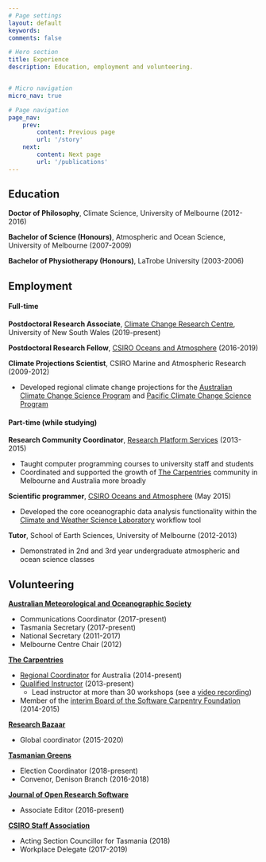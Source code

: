 ```yaml
---
# Page settings
layout: default
keywords:
comments: false

# Hero section
title: Experience
description: Education, employment and volunteering.


# Micro navigation
micro_nav: true

# Page navigation
page_nav:
    prev:
        content: Previous page
        url: '/story'
    next:
        content: Next page
        url: '/publications'
---
```


## Education

**Doctor of Philosophy**,
Climate Science, University of Melbourne (2012-2016)  
  
**Bachelor of Science (Honours)**,
Atmospheric and Ocean Science, University of Melbourne (2007-2009)  
  
**Bachelor of Physiotherapy (Honours)**,
LaTrobe University (2003-2006)  


## Employment

#### Full-time

**Postdoctoral Research Associate**,
[Climate Change Research Centre](http://www.ccrc.unsw.edu.au/),
University of New South Wales (2019-present)

**Postdoctoral Research Fellow**,
[CSIRO Oceans and Atmosphere](https://www.csiro.au/en/Research/OandA) (2016-2019)

**Climate Projections Scientist**,
CSIRO Marine and Atmospheric Research (2009-2012)
* Developed regional climate change projections for the [Australian Climate Change Science Program](http://www.cawcr.gov.au/projects/climatechange/) and [Pacific Climate Change Science Program](http://www.pacificclimatechangescience.org/)

#### Part-time (while studying)

**Research Community Coordinator**, [Research Platform Services](http://its.unimelb.edu.au/research) (2013-2015)
* Taught computer programming courses to university staff and students
* Coordinated and supported the growth of [The Carpentries](https://carpentries.org/) 
  community in Melbourne and Australia more broadly

**Scientific programmer**,
[CSIRO Oceans and Atmosphere](https://www.csiro.au/en/Research/OandA) (May 2015)
* Developed the core oceanographic data analysis functionality within the [Climate and Weather Science Laboratory](http://cwslab.nci.org.au/) workflow tool
  
**Tutor**, School of Earth Sciences, University of Melbourne (2012-2013)
* Demonstrated in 2nd and 3rd year undergraduate atmospheric and ocean science classes  
  

## Volunteering

**[Australian Meteorological and Oceanographic Society](http://www.amos.org.au/)**
* Communications Coordinator (2017-present)
* Tasmania Secretary (2017-present)
* National Secretary (2011-2017)
* Melbourne Centre Chair (2012)

**[The Carpentries](https://carpentries.org/)**
* [Regional Coordinator](http://static.carpentries.org/regions_au/) for Australia (2014-present)
* [Qualified Instructor](http://software-carpentry.org/team.html) (2013-present)
  * Lead instructor at more than 30 workshops (see a [video recording](https://www.youtube.com/playlist?list=PLkBeePYo-_VCXtMNGDboOL66V-P2-jAoM)) 
* Member of the [interim Board of the Software Carpentry Foundation](http://software-carpentry.org/blog/2014/10/announcing-the-creation-of-the-software-carpentry-foundational.html) (2014-2015)

**[Research Bazaar](https://resbazblog.wordpress.com/)**  
* Global coordinator (2015-2020) 

**[Tasmanian Greens](http://greens.org.au/tas)**
* Election Coordinator (2018-present)
* Convenor, Denison Branch (2016-2018)

**[Journal of Open Research Software](http://openresearchsoftware.metajnl.com/)**
* Associate Editor (2016-present)

**[CSIRO Staff Association](https://cpsu-csiro.org.au/)**
* Acting Section Councillor for Tasmania (2018)
* Workplace Delegate (2017-2019)

